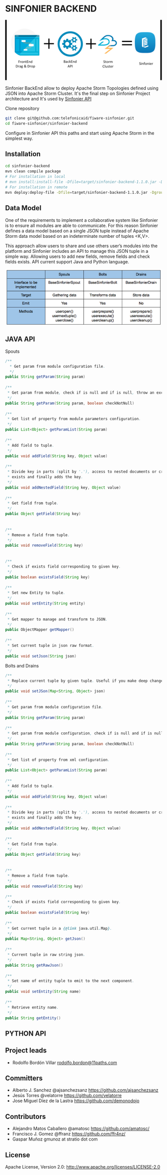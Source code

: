 SINFONIER BACKEND
=================

![Figure 1 - Sinfonier Simple View](docs/images/SinfonierSimple.png "Figure 1 - Sinfonier Simple View")

Sinfonier BackEnd allow to deploy Apache Storm Topologies defined using JSON into Apache Storm Cluster. It's the final step on Sinfonier Project architecture and It's used by [Sinfonier API](https://github.com/telefonicaid/fiware-sinfonier/sinfonier-backend-api)


Clone repository
```sh
git clone git@github.com:telefonicaid/fiware-sinfonier.git
cd fiware-sinfonier/sinfonier-backend
```
    

Configure in Sinfonier API this paths and start using Apache Storm in the simplest way.


## Installation
    
```sh
cd sinfonier-backend
mvn clean compile package
# For installation in local
# mvn install:install-file -Dfile=target/sinfonier-backend-1.1.0.jar -DgroupId=com.sinfonier -DartifactId=sinfonier-backend -Dversion=1.1.0 -Dpackaging=jar 
# For installation in remote
mvn deploy:deploy-file -Dfile=target/sinfonier-backend-1.1.0.jar -DgroupId=com.sinfonier -DartifactId=sinfonier-backend -Dversion=1.1.0 -Dpackaging=jar -DrepositoryId=central -Durl=http://yourmavenserver/artifactory/libs-release-local
```

## Data Model

One of the requirements to implement a collaborative system like Sinfonier is to ensure all modules are able to communicate. For this reason Sinfonier defines a data model based on a single JSON tuple instead of Apache Storm data model based on an indeterminate number of tuples <K,V>.

This approach allow users to share and use others user’s modules into the platform and Sinfonier includes an API to manage this JSON tuple in a simple way. Allowing users to add new fields, remove fields and check fields exists. API current support Java and Python language.

![Figure 2 - Implementing modules](docs/images/DataModel.png "Figure 1 - Implementing modules")

## JAVA API

Spouts

```java
/**
  * Get param from module configuration file.
  */
public String getParam(String param)

/**
 * Get param from module, check if is null and if is null, throw an exception
 */
public String getParam(String param, boolean checkNotNull)

/**
 * Get list of property from module parameters configuration.
 */
public List<Object> getParamList(String param)
 
/**
 * Add field to tuple.
 */
public void addField(String key, Object value)
 
/**
 * Divide key in parts (split by '.'), access to nested documents or create them if doesn't
 * exists and finally adds the key.
 */
public void addNestedField(String key, Object value)
 
/**
 * Get field from tuple.
 */
public Object getField(String key)


/**
 * Remove a field from tuple.
 */
public void removeField(String key)


/**
 * Check if exists field corresponding to given key.
 */
public boolean existsField(String key)

/**
 * Set new Entity to tuple.
 */
public void setEntity(String entity)

/**
 * Get mapper to manage and transform to JSON.
 */
public ObjectMapper getMapper()

/**
 * Set current tuple in json raw format.
 */
public void setJson(String json)
```

Bolts and Drains

```java
/**
 * Replace current tuple by given tuple. Useful if you make deep changes in tuple.
 */
public void setJSon(Map<String, Object> json)

/**
 * Get param from module configuration file.
 */
public String getParam(String param)

/**
 * Get param from module configuration, check if is null and if is null, throw an exception.
 */
public String getParam(String param, boolean checkNotNull)

/**
 * Get list of property from xml configuration.
 */
public List<Object> getParamList(String param)

/**
 * Add field to tuple.
 */
public void addField(String key, Object value)

/**
 * Divide key in parts (split by '.'), access to nested documents or create them if doesn't
 * exists and finally adds the key.
 */
public void addNestedField(String key, Object value)

/**
 * Get field from tuple.
 */
public Object getField(String key)
 

/**
 * Remove a field from tuple.
 */
public void removeField(String key)

/**
 * Check if exists field corresponding to given key.
 */
public boolean existsField(String key)

/**
 * Get current tuple in a {@link java.util.Map}.
 */
public Map<String, Object> getJson()

/**
 * Current tuple in raw string json.
 */
public String getRawJson()

/**
 * Set name of entity tuple to emit to the next component.
 */
public void setEntity(String name)

/**
 * Retrieve entity name.
 */
public String getEntity() 
```

## PYTHON API

## Project leads

* Rodolfo Bordón Villar <rodolfo.bordon@11paths.com>

## Committers

* Alberto J. Sanchez @ajsanchezsanz https://github.com/ajsanchezsanz
* Jesús Torres @velatorre https://github.com/velatorre
* Jose Miguel Díez de la Lastra https://github.com/demonodojo

## Contributors
* Alejandro Matos Caballero @amatosc https://github.com/amatosc/
* Francisco J. Gomez @ffranz https://github.com/ffr4nz/
* Gaspar Muñoz gmunoz at stratio dot com

## License
Apache License, Version 2.0: http://www.apache.org/licenses/LICENSE-2.0